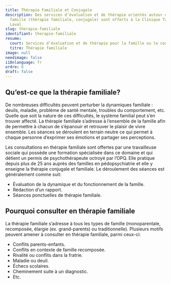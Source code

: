 ```yaml
---
title: Thérapie Familiale et Conjugale
description: Des services d’évaluation et de thérapie orientés autour de la
  famille (thérapie familiale, conjugale) sont offerts à la Clinique Tandem à
  Laval
slug: therapie-familiale
identifiant: therapie-familiale
resume:
  court: Services d’évaluation et de thérapie pour la famille ou le couple
  titre: Thérapie familiale
image: null
needimage: false
i18nlanguage: fr
ordre: 6
draft: false
---
```

## Qu’est-ce que la thérapie familiale?

De nombreuses difficultés peuvent perturber la dynamiques familiale : deuils, maladie, problème de santé mentale, troubles du comportement, etc. Quelle que soit la nature de ces difficultés, le système familial peut s’en trouver affecté. La thérapie familiale s’adresse à l’ensemble de la famille afin de permettre à chacun de s’épanouir et retrouver le plaisir de vivre ensemble. Les séances se déroulent en terrain neutre ce qui permet à chaque personne d’exprimer ses émotions et partager ses perceptions.

Les consultations en thérapie familiale sont offertes par une travailleuse sociale qui possède une formation spécialisée dans ce domaine et qui détient un permis de psychothérapeute octroyé par l’OPQ. Elle pratique depuis plus de 25 ans auprès des familles en pédopsychiatrie et elle y enseigne la thérapie conjugale et familiale. Le déroulement des séances est généralement comme suit:

* Évaluation de la dynamique et du fonctionnement de la famille.
* Rédaction d’un rapport.
* Séances ponctuelles de thérapie familiale.

## Pourquoi consulter en thérapie familiale

La thérapie familiale s’adresse à tous les types de famille (monoparentale, recomposée, élargie (ex. grand-parents) ou traditionnelle). Plusieurs motifs peuvent amener à consulter en thérapie familiale, parmi ceux-ci:

* Conflits parents-enfants.
* Conflits en contexte de famille recomposée.
* Rivalité ou conflits dans la fratrie.
* Maladie ou deuil.
* Échecs scolaires.
* Cheminement suite à un diagnostic.
* Etc.